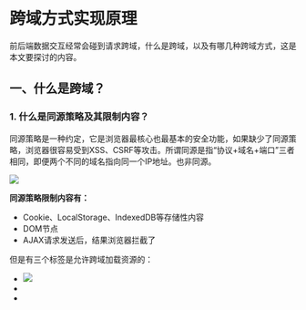 # 跨域方式实现原理

前后端数据交互经常会碰到请求跨域，什么是跨域，以及有哪几种跨域方式，这是本文要探讨的内容。

## 一、什么是跨域？

### 1. 什么是同源策略及其限制内容？

同源策略是一种约定，它是浏览器最核心也最基本的安全功能，如果缺少了同源策略，浏览器很容易受到XSS、CSRF等攻击。所谓同源是指“协议+域名+端口”三者相同，即便两个不同的域名指向同一个IP地址。也非同源。

![](https://gcc68.oss-cn-hangzhou.aliyuncs.com/2019-11-22-1638b3579d9eeb32)

**同源策略限制内容有：**

- Cookie、LocalStorage、IndexedDB等存储性内容
- DOM节点
- AJAX请求发送后，结果浏览器拦截了

但是有三个标签是允许跨域加载资源的：

- <img src=XXX>
- <link hre=XXX>
- <script src=XXX>

### 2. 常见跨域场景

当协议、子域名、主域名、端口号中任意一个不同时，都算作不同域。不同域之间相互请求资源，就算做“跨域”。常见跨域场景

![](https://gcc68.oss-cn-hangzhou.aliyuncs.com/2019-11-22-1638b3579dde630e)

特别说明两点：

- 如果是协议和端口造成的跨域问题“前台”是无能为力的
- 在跨域问题上，仅仅是通过“URL的首部”来识别而不会根据域名对应的IP地址是否相同来判断。“URL的首部”可以理解为“协议”，域名和端口必须匹配

这里你或许有个疑问：请求跨域了，那么请求到底发出去没有？

跨域并不是请求发不出去，请求能发出去，服务端能收到请求并正常返回结果，只是结果被浏览器拦截了。你可能会疑问明明通过表单的方式可以发起跨域请求，为什么 Ajax 就不会?因为归根结底，跨域是为了阻止用户读取到另一个域名下的内容，Ajax 可以获取响应，浏览器认为这不安全，所以拦截了响应。但是表单并不会获取新的内容，所以可以发起跨域请求。同时也说明了跨域并不能完全阻止 CSRF，因为请求毕竟是发出去了。

## 二、跨域解决方案

### 1. jsonp
1) JSONP原理

利用`<script>` 标签没有跨域限制的漏洞，网页可以得到从其他来源动态产生的JSONP数据。JSONP请求一定需要对方的服务器做支持才可以

2）JSONP和AJAX对比

JSONP和AJAX相同，都是客户端向服务端发送请求，从服务端获取数据的方式。但AJAX属于同源策略，JSONP属于非同源策略

3）JSONP优缺点

JSONP有点是简单兼容性好，可用于解决主流浏览器的跨域数据访问的问题。缺点是仅支持get方法具有局限性，不安全可能会遭受XSS攻击

demo

```js
// 假如需要从服务器（http://www.a.com/user?id=123）获取数据如下：
{"id": 123, "name": "张三", "age": 12}

// 那么，使用JSONP方式请求（http://www.a.com/user?id=123?callback=foo）的数据将会是：
foo({"id": 123, "name" : 张三, "age": 17});
```
这时候我们只要定义一个foo（）函数，并动态地创建一个script标签，使其的src属性为`http://www.a.com/user?id=123?callback=foo：`

```js
function executeJsonp(url){
　　var eleScript= document.createElement("script");
　　eleScript.type = "text/javascript";
　　eleScript.src = url;
　　document.getElementsByTagName("head")[0].appendChild(eleScript);
}

function foo(data){
    for(var p in data){
      console.log(data[p]);
    }
}

var url = "http://www.a.com/user?id=123?callback=foo";
executeJsonp(url)
```
便可以使用foo函数来调用返回的数据了。

在开发中可能会遇到多个JSONP请求的回调函数名是相同的，这时候就需要自己封装一个JSONP函数。


```js
// index.html
function jsonp({url, params, callback}) {
  return new Promise((resolve, reject) => {
    let script = document.creatElement('script')
    window[callback] = function (data) {
      resolve(data)
      document.body.removeChild(script)
    }
    params = { ...params, callback } // wd = b & callback=show
    let arrs = []
    for (let key in params) {
      arrs.push(`${key} = ${params[key]}`)
    }
    script.src = `${url}?${arr.join('&')}`
    document.body.appendChild(script)
  })
}
jsonp({
  url: 'http://localhost:3000/say',
  params: { wd: 'Iloveyou'},
  callback: 'show'
}).then(data => {
  console.log(data)
})
```

上面这段代码相当于向http://localhost:3000/say?wd=Iloveyou&callback=show这个地址请求数据，然后后台返回show('我不爱你')，最后会运行show()这个函数，打印出'我不爱你'

```js
// server.js
let express = require('express')
let app = express()
app.get('/say', function(req, res) {
  let { wd, callback } = req.query
  console.log(wd) // Iloveyou
  console.log(callback) // show
  res.end(`${callback}('我不爱你')`)
})
app.listen(3000)
```

5) jQuery的jsonp形式


JSONP都是GET和异步请求的，不存在其他的请求凡事和同步请求，且jQuery默认就会给JSONP的请求清除缓存

```js
$.ajax({
  url: "http://crossdomain.com/jsonServerResponse",
  dataType: "jsonp",
  type: "get",
  jsonpCallback: "show", // 自定义传递给服务器的函数名，而不是使用jQuery自动生成的，可省略
  jsonp: "callback", // 把传递函数名的那个形参callback，可省略
  success: function (data) {
    console.log(data);
  }

})
```

### 2. cors

跨域资源共享（CORS）是一种机制，它使用额外的HTTP头来告诉浏览器让运行在一个origin（domain）的Web应用被准许访问来自不同源服务器上的指定资源。当一个资源从与该资源本身所在的服务器`不同的域、协议或端口`请求一个资源时，资源就会发起一个`跨域HTTP请求`

CORS需要浏览器和后端同时支持。IE 8 和 9 需要通过 XDomainRequest 来实现。

浏览器会自动进行 CORS 通信，实现 CORS 通信的关键是后端。只要后端实现了 CORS，就实现了跨域。

**服务端设置 Access-Control-Allow-Origin 就可以开启 CORS**。 该属性表示哪些域名可以访问资源，如果设置通配符则表示所有网站都可以访问资源。

虽然设置 CORS 和前端没什么关系，但是通过这种方式解决跨域问题的话，会在发送请求时出现两种情况，分别为**简单请求**和**复杂请求**。

**1）简单请求**

只要同时满足以下两大条件，就属于简单请求

条件1：使用下列方法之一：
- GET
- HEAD
- POST

条件2：Content-Type 的值仅限于下列三者之一：

- text/plain
- multipart/form-data
- application/x-www-form-urlencoded

请求中的任意 `XMLHttpRequestUpload` 对象均没有注册任何事件监听器； `XMLHttpRequestUpload` 对象可以使用 `XMLHttpRequest.upload` 属性访问。

2) 复杂请求

不符合以上条件的请求就肯定是复杂请求了。 复杂请求的CORS请求，会在正式通信之前，增加一次HTTP查询请求，称为"预检"请求,该请求是 option 方法的，通过该请求来知道服务端是否允许跨域请求。

我们用PUT向后台请求时，属于复杂请求，后台需做如下配置：

```js
// 允许哪个方法访问我
res.setHeader('Access-Control-Allow-Methods', 'PUT')
// 预检的存活时间
res.setHeader('Access-Control-Max-Age', 6)
// OPTIONS请求不做任何处理
if (req.method === 'OPTIONS') {
  res.end() 
}
// 定义后台返回的内容
app.put('/getData', function(req, res) {
  console.log(req.headers)
  res.end('我不爱你')
})

```

接下来我们看下一个完整复杂请求的例子，并且介绍下CORS请求相关的字段

```js
// index.html
let xhr = new XMLHttpRequest()
document.cookie = 'name=xiamen' // cookie不能跨域
xhr.writeCredentials =true // 前端设置时候带cookie
xhr.open('PUT', 'http://localhost:4000/getData', true)
xhr.setRequestHeader('name', 'xiamen')
xhr.onreadystatechange = function() {
  if (xhr.readyState === 4) {
    if ((xhr.status >= 200 && xhr.status < 300) || xhr.status === 304) {
      console.log(xhr.response)
      //得到响应头，后台需设置Access-Control-Expose-Headers
      console.log(xhr.getResponseHeader('name'))
    }
  }
}
xhr.send()
```

```js
//server1.js
let express = require('express');
let app = express();
app.use(express.static(__dirname));
app.listen(3000);

```

```js
//server2.js
let express = require('express')
let app = express()
let whitList = ['http://localhost:3000'] //设置白名单
app.use(function(req, res, next) {
  let origin = req.headers.origin
  if (whitList.includes(origin)) {
    // 设置哪个源可以访问我
    res.setHeader('Access-Control-Allow-Origin', origin)
    // 允许携带哪个头访问我
    res.setHeader('Access-Control-Allow-Headers', 'name')
    // 允许哪个方法访问我
    res.setHeader('Access-Control-Allow-Methods', 'PUT')
    // 允许携带cookie
    res.setHeader('Access-Control-Allow-Credentials', true)
    // 预检的存活时间
    res.setHeader('Access-Control-Max-Age', 6)
    // 允许返回的头
    res.setHeader('Access-Control-Expose-Headers', 'name')
    if (req.method === 'OPTIONS') {
      res.end() // OPTIONS请求不做任何处理
    }
  }
  next()
})
app.put('/getData', function(req, res) {
  console.log(req.headers)
  res.setHeader('name', 'jw') //返回一个响应头，后台需设置
  res.end('我不爱你')
})
app.get('/getData', function(req, res) {
  console.log(req.headers)
  res.end('我不爱你')
})
app.use(express.static(__dirname))
app.listen(4000)
```

### 3. postMessage

postMessage是HTML5 XMLHttpRequest Level 2中的API，且是为数不多可以跨域操作的window属性之一，它可用于解决一下方面的问题：

- 页面和七打开的新窗口的数据传递
- 多窗口之间消息传递
- 页面与嵌套的iframe消息传递
- 上面场景的跨域数据传递

postMessage()方法允许来自不同源的脚本采用异步方式进行有限的通信，可以实现跨文本档、多窗口、跨域消息传递。

> otherWindow.postMessage(message, targetOrigin, [transfer]);

- message: 将要发送到其他window的数据
- targetOrigin：通过窗口的origin属性来指定哪些窗口能接收到消息时间，其值可以是
- ransfer(可选)：是一串和message 同时传递的 Transferable 对象. 这些对象的所有权将被转移给消息的接收方，而发送一方将不再保有所有权。

接下来我们看个例子： http://localhost:3000/a.html页面向http://localhost:4000/b.html传递“我爱你”,然后后者传回"我不爱你"。

```js
// a.html
  <iframe src="http://localhost:4000/b.html" frameborder="0" id="frame" onload="load()"></iframe> //等它加载完触发一个事件
  //内嵌在http://localhost:3000/a.html
    <script>
      function load() {
        let frame = document.getElementById('frame')
        frame.contentWindow.postMessage('我爱你', 'http://localhost:4000') //发送数据
        window.onmessage = function(e) { //接受返回数据
          console.log(e.data) //我不爱你
        }
      }
    </script>
```

```js
// b.html
  window.onmessage = function(e) {
    console.log(e.data) //我爱你
    e.source.postMessage('我不爱你', e.origin)
 }
```

### 4.websocket

Websocket是HTML5的一个持久化的协议，它实现了浏览器与服务器的全双工通信，同时也是跨域的一种解决方案。WebSocket和HTTP都是应用层协议，都基于 TCP 协议。但是 WebSocket 是一种双向通信协议，在建立连接之后，WebSocket 的 server 与 client 都能主动向对方发送或接收数据。同时，WebSocket 在建立连接时需要借助 HTTP 协议，连接建立好了之后 client 与 server 之间的双向通信就与 HTTP 无关了。

原生WebSocket API使用起来不太方便，我们使用[Socket.io](https://socket.io/)，它很好地封装了webSocket接口，提供了更简单、灵活的接口，也对不支持webSocket的浏览器提供了向下兼容。

我们先来看个例子：本地文件socket.html向localhost:3000发生数据和接受数据

```js
// socket.html
<script>
  let socket = new WebSocket('ws://localhost:3000');
  socket.onopen = function () {
    socket.send('Iloveyou'); // 向服务器发送数据
  }
  socket.onmessage = function (e) {
    console.log(e.data); // 接收服务器返回的数据
  }
</script>
```

```js
// server.js
let express = require('express');
let app = express();
let Websocket = require('ws');
let wss = new WebSocket.Server({ port: 3000 });
wss.on('connection', function (ws) {
  ws.on('message', function (data) {
    console.log(data);
    ws.send('I');
  })
})
```

### 5. Node中间件代理（两次跨域）

实现原理：**同源策略是浏览器需要遵循的标准，而如果是服务器向服务器请求就无需遵循同源策略**。代理服务器，需要做一下几个步骤：

- 接受客户端请求
- 将请求转发给服务器
- 拿到服务器相应数据
- 将响应转发给客户端

![](https://gcc68.oss-cn-hangzhou.aliyuncs.com/2019-11-23-%E6%9C%AA%E7%A1%AE%E8%AE%A4%20848.crdownload)

我们先来看个例子：本地文件index.html文件，通过代理服务器`http://localhost:3000`向目标服务器http://localhost:4000请求数据

```js
// index.html(http://127.0.0.1:5500)
<script src="https://cdn.bootcss.com/jquery/3.3.1/jquery.min.js"></script>
<script>
  $.ajax({
    url: 'http://localhost:3000',
    type: 'post',
    data: { name: 'xiamen', password: '123456' },
    contentType: 'application/json;charset=utf-8',
    success: function (result) {
      console.log(result) // {"title":"fontend","password":"123456"}
    },
    error: function (msg) {
      console.log(msg)
    }
  })
</script>
```

```js
// server1.js 代理服务器（http://localhost:3000）
const http = require('http');
// 第一步：接受客户端请求
const server = http.createServer((request, response) => {
  // 代理服务器，直接和浏览器直接交互，需要设置CORS的首部字段
  response.writeHead(200, {
    'Access-Control-Allow-Origin': '*',
    'Access-Control-Allow-Method': '*',
    'Access-Control-Allow-Headers': 'Content-Type',
  })
  // 第二步：将请求转发给服务器
  const proxy Request = http
    .request({
      host: '127.0.0.1',
      port: 4000,
      url: '/',
      method: request.menthod,
      headers: request.headers
    }, response => {
      // 第三步：收到服务器的响应
      let body = ''
      response.on('data', chunk => {
        body += chunk
      })
      response.on('end', () => {
        console.log('The data is ' + body)
        // 第四步：将响应的结果转发给浏览器
        response.end(body)
      })
    }).end()
})
server.listen(3000, () => {
  console.log('The proxyServer is running at http://localhost:3000')
})
```
```js
// server2.js（http://localhost:4000）
const http = requires('http');
const data = { title: 'fontend', password }
const server = http.createServer((request, response) => {
  if (request.url === '/') {
    response.end(JSON.stringify(data))
  }
})
server.listen(4000, () => {
  console.log('The server is running at http://localhost:4000')
})
```
上述代码经过两次跨域，值得注意的是浏览器向代理服务器发送请求，也遵循同源策略，最后在index.html文件打印出{"title":"fontend","password":"123456"}

### 6. nginx反向代理

实现原理类似于Node中间件代理，需要你搭建一个中转nginx服务器，用于转发请求。

使用nginx反向代理实现跨域，是最简单的跨域方式。只需要修改nginx的配置即可解决跨域问题，支持所有浏览器，支持session ，不需要修改任何代码，并且不会影响服务器性能

实现思路：通过nginx配置一个代理服务器（域名与domain1相同，端口不同）做跳板机，反向代理访问domain2接口，并且可以顺便修改cookie中domain信息，方便当前域cookie写入，实现跨域登陆。

下载[nginx](http://nginx.org/en/download.html)，然后将nginx目录下的nginx.conf修改如下：

```js
// prox服务器
server {
  listen 81;
  server_name www.domain1.com;
  location / {
    proxy_pass http://www.domain2.com:8080; #反向代理
    proxy_cookie_domain www.domain2.com www.domain1.com; #修改cookie里域名
    index index.html index.htm;
    # 当用webpack-dev-server等中间件代理接口访问nginx时，此时无浏览器参与，故没有同源限制，下面的跨域配置可不启用
    add_header Access-Control-Allow-Origin http://www.domain1.com;  #当前端只跨域不带cookie时，可为*
    add_header Access-Control-Allow-Credentials true;
  }
}
```

最后通过命令行`nginx -s reload`重启nginx

```js
// index.html
let xhr = new XMLHttpRequest();
// 前端开关：浏览器是否读写cookie
xhr.withCredentails = true;
xhr.open('get', 'http://www.domain1.com:81/?user=admin', true);
xhr.send();
```

```js
// server.js
var http = require('http');
var server = http.createServer();
var qs = require('querystring');
server.on('request', function(req, res) {
    var params = qs.parse(req.url.substring(2));
    // 向前台写cookie
    res.writeHead(200, {
        'Set-Cookie': 'l=a123456;Path=/;Domain=www.domain2.com;HttpOnly'   // HttpOnly:脚本无法读取
    });
    res.write(JSON.stringify(params));
    res.end();
});
server.listen('8080');
console.log('Server is running at port 8080...');
```

### 7. window.name + iframe
window.name属性的独特之处：name值在不同的页面（甚至不同域名）加载后依旧存在，并且可以支持非常长的name值（2MB）。

其中a.html和b.html是同域名的，都是http://localhost:3000；而c.html是http://localhost:4000

```js
// a.html(http://localhost:3000/b.html)
<iframe src="http://localhost:4000/c.html" frameborder="0" onload="load()" id="iframe"></iframe>
<script>
  let first = true
  // onload事件会触发2次，第1次加载跨域页，并留存数据于window.name
  function load() {
    if (first) {
      // 第1次onload(跨域页)成功后，切换到同域代理页面
      let iframe = document.getElementById('iframe');
      iframe.src = 'http://localhost:3000/b.html';
      first = false;
    } else {
      // 第2次onload(同域b.html页)成功后，读取同域window.name中数据
      console.log(iframe.contentWindow.name);
    }
  }
</script>
```

b.html为中间代理页，与a.html同域，内容为空
```js
// c.html(http://localhost:4000/c.html)
<script>
  window.name = 'I don't love you'
</script>
```

总结：通过`iframe`的src属性由外域转向本地域名，跨域数据即由`iframe`的`window.name`从外域传递到本地域。这个就巧妙地绕过了浏览器的跨域访问限制，但同时它又是安全操作

### localtion.hash + iframe

实现原理：a.html域与c.html跨域相互通信，通过中间页b.html来实现。三个页面，不同域之间利用iframe的location.hash传值，相同域之间直接js访问来通信

具体实现步骤：一开始a.html给c.html传一个hash值，然后c.html收到hash值后，再把hash值传递给b.html，最后b.html将结果放到a.html的hash值中。
同样的，a.html和b.html是同域的，都是http://localhost:3000;而c.html是http://localhost:4000

```js
 // a.html
  <iframe src="http://localhost:4000/c.html#iloveyou"></iframe>
  <script>
    window.onhashchange = function () { //检测hash的变化
      console.log(location.hash);
    }
  </script>
```

```js
 // b.html
  <script>
    window.parent.parent.location.hash = location.hash 
    //b.html将结果放到a.html的hash值中，b.html可通过parent.parent访问a.html页面
  </script>
```

```js
// c.html
console.log(location.hash);
let iframe = document.createElement('iframe');
iframe.src = 'http://localhost:3000/b.html#idontloveyou';
document.body.appendChild(iframe);
```

### 9. document.domain + iframe

该方式只能用于二级域名相同的情况下，比如`a.test.com`和`b.test.com`适用于该方式。只需要给页面添加`document.domain = 'test.com'`表示二级域名都相同就可以实现跨域。

实现原理：两个页面都通过js强制设置`document.domain`为基础主域，就实现了同域。

我们看个例子：页面`a.zf1.cn:3000/a.html`获取页面`b.zf1.cn:3000/b.html`中a的值

```js
// a.html
<body>
  helloa
  <iframe src="http://b.zf1.cn:3000/b.html" frameborder="0" onload="load()" id="frame"></iframe>
  <script>
    document.domain='zf1.cn'
    function load() {
      console.log(frame.contentWindow.a)
    }
  </script>
</body>
```

```js
<body>
  hellob
  <script>
    document.domain = 'zf1.cn'
    let a = 100;
  </script>
</body>
```

## 总结

- CORS支持所有类型的HTTP请求，是跨域HTTP请求的根本解决方案
- JSONP只支持GET请求，JSONP的又是在于支持老式浏览器，以及可以像不支持CORS的网站请求数据
- 不管是node中间件代理，=还是nginx反向代理，主要是通过同源策略对服务器不加限制
- **日常工作中，用的比较多的跨域方法是cors和nginx反向代理**

